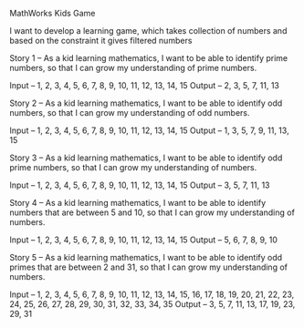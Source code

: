 MathWorks Kids Game

I want to develop a learning game, which takes  collection of numbers and based on the constraint it gives filtered numbers

Story 1 – As a kid learning mathematics, I want to be able to identify prime numbers, so that I can grow my understanding of prime numbers.

Input – 1, 2, 3, 4, 5, 6, 7, 8, 9, 10, 11, 12, 13, 14, 15
Output – 2, 3, 5, 7, 11, 13 

Story 2 – As a kid learning mathematics, I want to be able to identify odd numbers, so that I can grow my understanding of odd numbers.

Input – 1, 2, 3, 4, 5, 6, 7, 8, 9, 10, 11, 12, 13, 14, 15
Output – 1, 3, 5, 7, 9, 11, 13, 15

Story 3 – As a kid learning mathematics, I want to be able to identify odd prime numbers, so that I can grow my understanding of numbers.

Input – 1, 2, 3, 4, 5, 6, 7, 8, 9, 10, 11, 12, 13, 14, 15
Output – 3, 5, 7, 11, 13

Story 4 – As a kid learning mathematics, I want to be able to identify numbers that are between 5 and 10, so that I can grow my understanding of numbers.

Input – 1, 2, 3, 4, 5, 6, 7, 8, 9, 10, 11, 12, 13, 14, 15
Output – 5, 6, 7, 8, 9, 10

Story 5 – As a kid learning mathematics, I want to be able to identify odd primes that are between 2 and 31, so that I can grow my understanding of numbers.

Input – 1, 2, 3, 4, 5, 6, 7, 8, 9, 10, 11, 12, 13, 14, 15, 16, 17, 18, 19, 20, 21, 22, 23, 24, 25, 26, 27, 28, 29, 30, 31, 32, 33, 34, 35
Output – 3, 5, 7, 11, 13, 17, 19, 23, 29, 31
